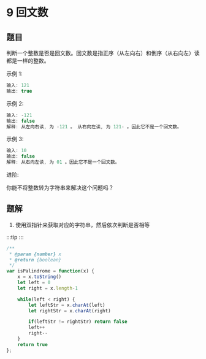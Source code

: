 # 9 回文数

## 题目
判断一个整数是否是回文数。回文数是指正序（从左向右）和倒序（从右向左）读都是一样的整数。

示例 1:
```js
输入: 121
输出: true
```
示例 2:
```js
输入: -121
输出: false
解释: 从左向右读, 为 -121 。 从右向左读, 为 121- 。因此它不是一个回文数。
```
示例 3:
```js
输入: 10
输出: false
解释: 从右向左读, 为 01 。因此它不是一个回文数。
```
进阶:

你能不将整数转为字符串来解决这个问题吗？

## 题解

1. 使用双指针来获取对应的字符串，然后依次判断是否相等

:::tip
<runtime :list="[204, 90.79, 46.8, 35.62]" />
:::

```js
/**
 * @param {number} x
 * @return {boolean}
 */
var isPalindrome = function(x) {
    x = x.toString()
    let left = 0
    let right = x.length-1

    while(left < right) {
        let leftStr = x.charAt(left)
        let rightStr = x.charAt(right)

        if(leftStr != rightStr) return false
        left++
        right--
    }
    return true
};
```

<situation>
    <template v-slot:time>
        `O(log n)`，使用了 while循环
    </template>
    <template v-slot:space>
        `O(1)`
    </template>
    <template v-slot:good>
        尽早的发现字符不同
    </template>
    <template v-slot:bad>
        为回文，则需要从头遍历至结束
    </template>
</situation>